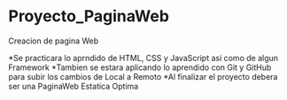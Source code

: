 # Proyecto_PaginaWeb
Creacion de pagina Web

*Se practicara lo aprndido de HTML, CSS y JavaScript asi como de algun Framework
*Tambien se estara aplicando lo aprendido con Git y GitHub para subir los cambios de Local a Remoto 
*Al finalizar el proyecto debera ser una PaginaWeb Estatica Optima
